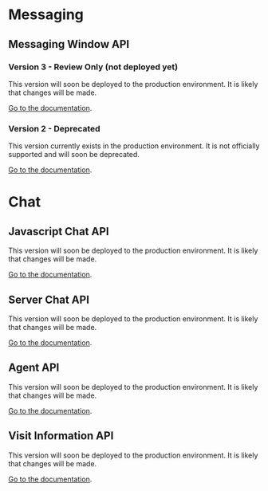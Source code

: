 # Messaging

## Messaging Window API

### Version 3 - Review Only (not deployed yet)
This version will soon be deployed to the production environment. It is likely that changes will be made.

[Go to the documentation](http://ec2-54-175-164-201.compute-1.amazonaws.com:4180/v3/consumer-interation-index.html).

### Version 2 - Deprecated
This version currently exists in the production environment. It is not officially supported and will soon be deprecated.

[Go to the documentation](http://ec2-54-175-164-201.compute-1.amazonaws.com:4180/consumer-interation-index.html).

# Chat

## Javascript Chat API
This version will soon be deployed to the production environment. It is likely that changes will be made.

[Go to the documentation](http://ec2-54-175-164-201.compute-1.amazonaws.com:4180/chat/consumer-experience-javascript-chat-getting-started.html).

## Server Chat API
This version will soon be deployed to the production environment. It is likely that changes will be made.

[Go to the documentation](http://ec2-54-175-164-201.compute-1.amazonaws.com:4180/chat/consumer-experience-server-chat-getting-started.html).

## Agent API
This version will soon be deployed to the production environment. It is likely that changes will be made.

[Go to the documentation](http://ec2-54-175-164-201.compute-1.amazonaws.com:4180/chat/agent-chat-agent-overview.html).

## Visit Information API
This version will soon be deployed to the production environment. It is likely that changes will be made.

[Go to the documentation](http://ec2-54-175-164-201.compute-1.amazonaws.com:4180/chat/rt-interactions-visit-information-overview.html).
